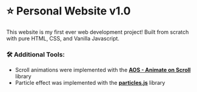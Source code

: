 # ⭐ Personal Website v1.0
This website is my first ever web development project! Built from scratch with pure HTML, CSS, and Vanilla Javascript.

### 🛠️ Additional Tools:
- Scroll animations were implemented with the **[AOS - Animate on Scroll](https://github.com/michalsnik/aos)** library
- Particle effect was implemented with the **[particles.js](https://github.com/VincentGarreau/particles.js)** library






